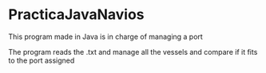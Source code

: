 # PracticaJavaNavios
This program made in Java is in charge of managing a port

The program reads the .txt and manage all the vessels and compare if it fits to the port assigned
